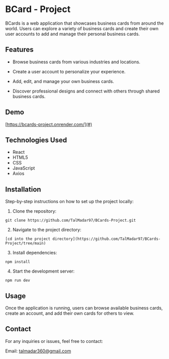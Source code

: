 # BCard - Project

BCards is a web application that showcases business cards from around the world. Users can explore a variety of business cards and create their own user accounts to add and manage their personal business cards.

## Features

- Browse business cards from various industries and locations.

- Create a user account to personalize your experience.

- Add, edit, and manage your own business cards.

- Discover professional designs and connect with others through shared business cards.

## Demo

[https://bcards-project.onrender.com/](#)

## Technologies Used

- React
- HTML5
- CSS
- JavaScript
- Axios

## Installation

Step-by-step instructions on how to set up the project locally:

1. Clone the repository:

```
git clone https://github.com/TalMadar97/BCards-Project.git
```

2. Navigate to the project directory:

```
[cd into the project directory](https://github.com/TalMadar97/BCards-Project/tree/main)

```

3. Install dependencies:

```
npm install
```

4. Start the development server:

```
npm run dev
```

## Usage

Once the application is running, users can browse available business cards, create an account, and add their own cards for others to view.

## Contact

For any inquiries or issues, feel free to contact:

Email: talmadar360@gmail.com
